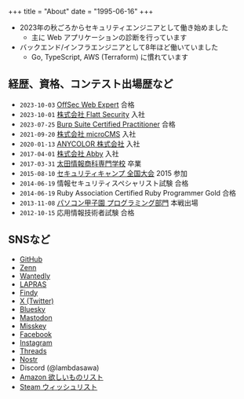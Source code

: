 +++
title = "About"
date = "1995-06-16"
+++

- 2023年の秋ごろからセキュリティエンジニアとして働き始めました
  - 主に Web アプリケーションの診断を行っています
- バックエンド/インフラエンジニアとして8年ほど働いていました
  - Go, TypeScript, AWS (Terraform) に慣れています

## 経歴、資格、コンテスト出場歴など

- `2023-10-03` [OffSec Web Expert](https://www.offsec.com/courses/web-300/) 合格
- `2023-10-01` [株式会社 Flatt Security](https://flatt.tech/) 入社
- `2023-07-25` [Burp Suite Certified Practitioner](https://portswigger.net/web-security/certification) 合格
- `2021-09-20` [株式会社 microCMS](https://microcms.io/) 入社
- `2020-01-13` [ANYCOLOR 株式会社](https://www.anycolor.co.jp/) 入社
- `2017-04-01` [株式会社 Abby](https://www.abby.co.jp/) 入社
- `2017-03-31` [太田情報商科専門学校](https://www.ota.ac.jp/info/) 卒業
- `2015-08-10` [セキュリティキャンプ 全国大会](https://www.security-camp.or.jp/camp/) 2015 参加
- `2014-06-19` 情報セキュリティスペシャリスト試験 合格
- `2014-06-19` Ruby Association Certified Ruby Programmer Gold 合格
- `2013-11-08` [パソコン甲子園 プログラミング部門](https://pckoshien.u-aizu.ac.jp/programming/) 本戦出場
- `2012-10-15` 応用情報技術者試験 合格

## SNSなど

- [GitHub](https://github.com/lambdasawa)
- [Zenn](https://zenn.dev/lambdasawa)
- [Wantedly](https://www.wantedly.com/id/lambdasawa)
- [LAPRAS](https://lapras.com/public/lambdasawa)
- [Findy](https://findy-code.io/share_profiles/EI2gaxVje83Nn)
- [X (Twitter)](https://twitter.com/lambdasawa)
- [Bluesky](https://bsky.app/profile/lambdasawa.bsky.social)
- [Mastodon](https://mstdn.jp/@lambdasawa)
- [Misskey](https://misskey.io/@lambdasawa)
- [Facebook](https://www.facebook.com/lambdasawa)
- [Instagram](https://www.instagram.com/lambdasawa/)
- [Threads](https://www.threads.net/@lambdasawa)
- [Nostr](https://coracle.social/notes)
- Discord (@lambdasawa)
- [Amazon 欲しいものリスト](https://www.amazon.co.jp/hz/wishlist/ls/3GEP6B955K47M?ref_=wl_share)
- [Steam ウィッシュリスト](https://store.steampowered.com/wishlist/profiles/76561198288017158#sort=order)

